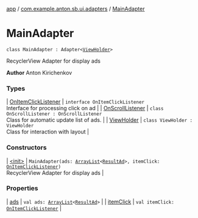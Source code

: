 [app](../../index.md) / [com.example.anton.sb.ui.adapters](../index.md) / [MainAdapter](./index.md)

# MainAdapter

`class MainAdapter : Adapter<`[`ViewHolder`](-view-holder/index.md)`>`

RecyclerView Adapter for display ads

**Author**
Anton Kirichenkov

### Types

| [OnItemClickListener](-on-item-click-listener.md) | `interface OnItemClickListener`<br>Interface for processing click on ad |
| [OnScrollListener](-on-scroll-listener/index.md) | `class OnScrollListener : OnScrollListener`<br>Class for automatic update list of ads. |
| [ViewHolder](-view-holder/index.md) | `class ViewHolder : ViewHolder`<br>Class for interaction with layout |

### Constructors

| [&lt;init&gt;](-init-.md) | `MainAdapter(ads: `[`ArrayList`](https://kotlinlang.org/api/latest/jvm/stdlib/kotlin.collections/-array-list/index.html)`<`[`ResultAd`](../../com.example.anton.sb.data/-result-ad/index.md)`>, itemClick: `[`OnItemClickListener`](-on-item-click-listener.md)`)`<br>RecyclerView Adapter for display ads |

### Properties

| [ads](ads.md) | `val ads: `[`ArrayList`](https://kotlinlang.org/api/latest/jvm/stdlib/kotlin.collections/-array-list/index.html)`<`[`ResultAd`](../../com.example.anton.sb.data/-result-ad/index.md)`>` |
| [itemClick](item-click.md) | `val itemClick: `[`OnItemClickListener`](-on-item-click-listener.md) |

